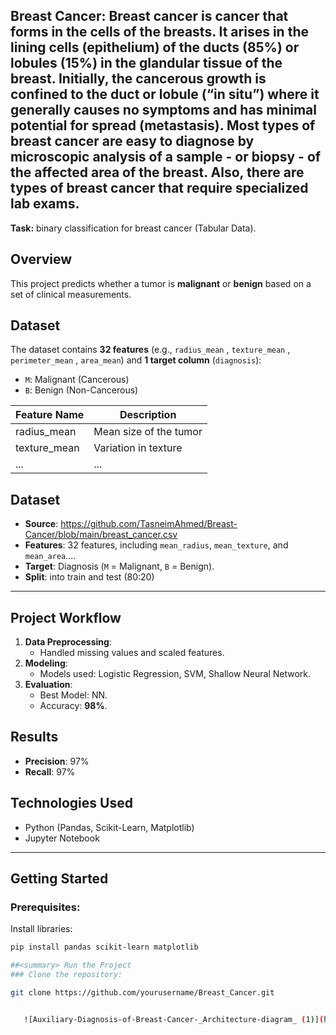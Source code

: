 ## Breast Cancer:  Breast cancer is cancer that forms in the cells of the breasts. It arises in the lining cells (epithelium) of the ducts (85%) or lobules (15%) in the glandular tissue of the breast. Initially, the cancerous growth is confined to the duct or lobule (“in situ”) where it generally causes no symptoms and has minimal potential for spread (metastasis). Most types of breast cancer are easy to diagnose by microscopic analysis of a sample - or biopsy - of the affected area of the breast. Also, there are types of breast cancer that require specialized lab exams.

**Task:** binary classification for breast cancer (Tabular Data).

## Overview
This project predicts whether a tumor is **malignant** or **benign** based on a set of clinical measurements.

## Dataset
The dataset contains **32 features** (e.g., `radius_mean` ,	`texture_mean` , 	`perimeter_mean` , 	`area_mean`) and **1 target column** (`diagnosis`):
- `M`: Malignant (Cancerous)
- `B`: Benign (Non-Cancerous)

| Feature Name      | Description                  |
|-------------------|------------------------------|
| radius_mean       | Mean size of the tumor       |
| texture_mean      | Variation in texture         |
| ...               | ...                          |

## Dataset
- **Source**: https://github.com/TasneimAhmed/Breast-Cancer/blob/main/breast_cancer.csv 
- **Features**: 32 features, including `mean_radius`, `mean_texture`, and `mean_area`....
- **Target**: Diagnosis (`M` = Malignant, `B` = Benign).
- **Split**:  into train and test (80:20)
---

## Project Workflow
1. **Data Preprocessing**:
   - Handled missing values and scaled features.
2. **Modeling**:
   - Models used: Logistic Regression, SVM, Shallow Neural Network.
3. **Evaluation**:
   - Best Model: NN.
   - Accuracy: **98%**.


## Results
- **Precision**: 97%
- **Recall**: 97%


## Technologies Used
- Python (Pandas, Scikit-Learn, Matplotlib)
- Jupyter Notebook

---

## Getting Started
### Prerequisites:
Install libraries:
```bash
pip install pandas scikit-learn matplotlib

##<summary> Run the Project
### Clone the repository:

git clone https://github.com/yourusername/Breast_Cancer.git


   ![Auxiliary-Diagnosis-of-Breast-Cancer-_Architecture-diagram_ (1)](https://github.com/user-attachments/assets/38b274b1-022c-454c-916c-afcb938b6b8a)
